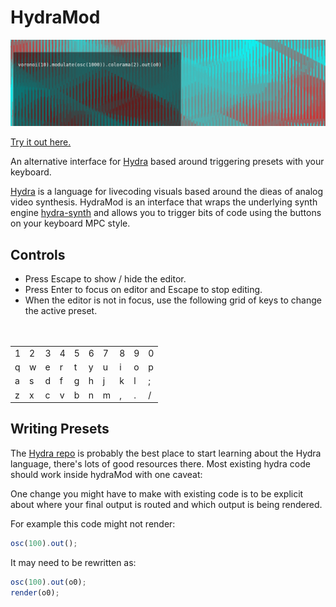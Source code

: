 # HydraMod

![HydraMod Screenshot](./screenshot.png)

[Try it out here.]()

An alternative interface for [Hydra](https://github.com/ojack/hydra) based around triggering presets with your keyboard.

[Hydra](https://github.com/ojack/hydra) is a language for livecoding visuals based around the dieas of analog video synthesis. HydraMod is an interface that wraps the underlying synth engine [hydra-synth](https://github.com/ojack/hydra-synth) and allows you to trigger bits of code using the buttons on your keyboard MPC style.

## Controls

- Press Escape to show / hide the editor.
- Press Enter to focus on editor and Escape to stop editing.
- When the editor is not in focus, use the following grid of keys to change the active preset.
<br>
<br>
<table style="margin: auto">
<tr><td>1</td><td>2</td><td>3</td><td>4</td><td>5</td><td>6</td><td>7</td><td>8</td><td>9</td><td>0</td></tr>
<tr><td>q</td><td>w</td><td>e</td><td>r</td><td>t</td><td>y</td><td>u</td><td>i</td><td>o</td><td>p</td></tr>
<tr><td>a</td><td>s</td><td>d</td><td>f</td><td>g</td><td>h</td><td>j</td><td>k</td><td>l</td><td>;</td></tr>
<tr><td>z</td><td>x</td><td>c</td><td>v</td><td>b</td><td>n</td><td>m</td><td>,</td><td>.</td><td>/</td></tr>
</table>

## Writing Presets

The [Hydra repo](https://github.com/ojack/hydra) is probably the best place to start learning about the Hydra language, there's lots of good resources there. Most existing hydra code should work inside hydraMod with one caveat:

One change you might have to make with existing code is to be explicit about where your final output is routed and which output is being rendered.

For example this code might not render:

```javascript
osc(100).out();
```

It may need to be rewritten as:

```javascript
osc(100).out(o0);
render(o0);
```

